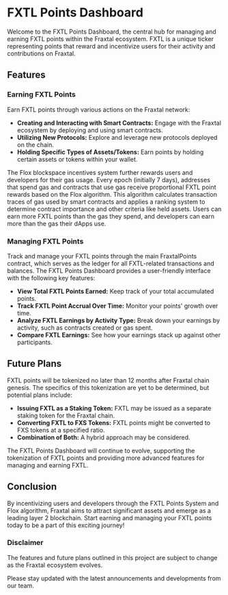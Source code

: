 # FXTL Points Dashboard

Welcome to the FXTL Points Dashboard, the central hub for managing and earning FXTL points within the Fraxtal ecosystem. FXTL is a unique ticker representing points that reward and incentivize users for their activity and contributions on Fraxtal.

## Features

### Earning FXTL Points

Earn FXTL points through various actions on the Fraxtal network:

- **Creating and Interacting with Smart Contracts:** Engage with the Fraxtal ecosystem by deploying and using smart contracts.
- **Utilizing New Protocols:** Explore and leverage new protocols deployed on the chain.
- **Holding Specific Types of Assets/Tokens:** Earn points by holding certain assets or tokens within your wallet.

The Flox blockspace incentives system further rewards users and developers for their gas usage. Every epoch (initially 7 days), addresses that spend gas and contracts that use gas receive proportional FXTL point rewards based on the Flox algorithm. This algorithm calculates transaction traces of gas used by smart contracts and applies a ranking system to determine contract importance and other criteria like held assets. Users can earn more FXTL points than the gas they spend, and developers can earn more than the gas their dApps use.

### Managing FXTL Points

Track and manage your FXTL points through the main FraxtalPoints contract, which serves as the ledger for all FXTL-related transactions and balances. The FXTL Points Dashboard provides a user-friendly interface with the following key features:

- **View Total FXTL Points Earned:** Keep track of your total accumulated points.
- **Track FXTL Point Accrual Over Time:** Monitor your points' growth over time.
- **Analyze FXTL Earnings by Activity Type:** Break down your earnings by activity, such as contracts created or gas spent.
- **Compare FXTL Earnings:** See how your earnings stack up against other participants.

## Future Plans

FXTL points will be tokenized no later than 12 months after Fraxtal chain genesis. The specifics of this tokenization are yet to be determined, but potential plans include:

- **Issuing FXTL as a Staking Token:** FXTL may be issued as a separate staking token for the Fraxtal chain.
- **Converting FXTL to FXS Tokens:** FXTL points might be converted to FXS tokens at a specified ratio.
- **Combination of Both:** A hybrid approach may be considered.

The FXTL Points Dashboard will continue to evolve, supporting the tokenization of FXTL points and providing more advanced features for managing and earning FXTL.

## Conclusion

By incentivizing users and developers through the FXTL Points System and Flox algorithm, Fraxtal aims to attract significant assets and emerge as a leading layer 2 blockchain. Start earning and managing your FXTL points today to be a part of this exciting journey!

### Disclaimer

The features and future plans outlined in this project are subject to change as the Fraxtal ecosystem evolves. 

Please stay updated with the latest announcements and developments from our team.
